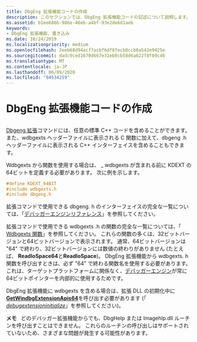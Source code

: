 ```yaml
---
title: DbgEng 拡張機能コードの作成
description: このセクションでは、DbgEng 拡張機能コードの記述について説明します。
ms.assetid: b1ee686b-986e-46eb-a4bf-93e2de6d1aeb
keywords:
- DbgEng 拡張機能、書き込み
ms.date: 10/24/2019
ms.localizationpriority: medium
ms.openlocfilehash: 2eeb68d94acf7acbf6df8fecb8ccb8a542e9425e
ms.sourcegitcommit: dadc9ced1670d667e31eb0cb58d6a622f0f09c46
ms.translationtype: MT
ms.contentlocale: ja-JP
ms.lasthandoff: 06/09/2020
ms.locfileid: "84534259"
---
```

# <a name="writing-dbgeng-extension-code"></a>DbgEng 拡張機能コードの作成

## <span id="ddk_writing_dbgeng_extension_code_dbx"></span><span id="DDK_WRITING_DBGENG_EXTENSION_CODE_DBX"></span>

[Dbgeng 拡張](debugger-engine-and-extension-apis.md)コマンドには、任意の標準 C++ コードを含めることができます。 また、wdbgexts ヘッダーファイルに表示される C 関数に加えて、dbgeng .h ヘッダーファイルに表示される C++ インターフェイスを含めることもできます。

Wdbgexts から関数を使用する場合は、 \_ wdbgexts が含まれる前に KDEXT の64ビットを定義する必要があります。 次に例を示します。

```cpp
#define KDEXT_64BIT
#include wdbgexts.h
#include dbgeng.h
```

拡張コマンドで使用できる dbgeng. h のインターフェイスの完全な一覧については、「[デバッガーエンジンリファレンス](debugger-engine-reference.md)」を参照してください。

拡張コマンドで使用できる wdbgexts .h の関数の完全な一覧については、「 [Wdbgexts 関数](wdbgexts-functions.md)」を参照してください。 これらの関数の多くは、32ビットバージョンと64ビットバージョンで表示されます。 通常、64ビットバージョンは "64" で終わり、32ビットバージョンには数値の終わりがありません (たとえば、 **ReadIoSpace64**と**ReadIoSpace**)。 DbgEng 拡張機能から wdbgexts. h 関数を呼び出すときは、必ず "64" で終わる関数名を使用する必要があります。 これは、ターゲットプラットフォームに関係なく、[デバッガーエンジン](introduction.md#debugger-engine)が常に64ビットポインターを内部的に使用するためです。

DbgEng 拡張機能に wdbgexts を含める場合は、拡張 DLL の初期化中に[**GetWindbgExtensionApis64**](https://docs.microsoft.com/windows-hardware/drivers/ddi/dbgeng/nf-dbgeng-idebugcontrol3-getwindbgextensionapis64)を呼び出す必要があります (「 [*debugextensioninitialize*](https://docs.microsoft.com/windows-hardware/drivers/ddi/dbgeng/nc-dbgeng-pdebug_extension_initialize)」を参照してください)。

**メモ**   どのデバッガー拡張機能からでも、DbgHelp または Imagehlp.dll ルーチンを呼び出すことはできません。 これらのルーチンの呼び出しはサポートされていないため、さまざまな問題が発生する可能性があります。
